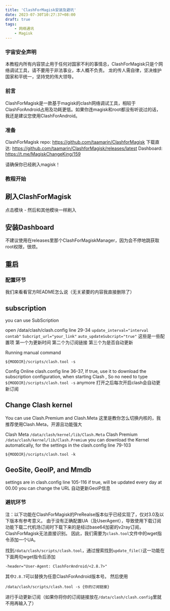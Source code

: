 ```yaml
---
title: 'ClashForMagisk安装及避坑'
date: 2023-07-30T10:27:37+08:00
draft: true
tags:
    - 网络通讯
    - Magisk
---
```

### 宇宙安全声明
本教程内所有内容禁止用于任何对国家不利的事情总，ClashForMagisk只是个网络调试工具，请不要用于非法事业，本人概不负责。
龙的传人需自律，坚决维护国家和平统一，坚持党的伟大领导。


### 前言
ClashForMagisk是一款基于magisk的clash网络调试工具，相较于ClashForAndroid占用及功耗更低。如果你连magisk和root都没有听说过的话，我还是建议您使用ClashForAndroid。


<!--more-->
### 准备
ClashForMagisk repo: https://github.com/taamarin/ClashforMagisk
下载直达: https://github.com/taamarin/ClashforMagisk/releases/latest
Dashboard: https://t.me/MagiskChangeKing/159

请确保你已经刷入magisk！


### 教程开始
## 刷入ClashForMagisk
点击模块 - 然后和其他模块一样刷入

## 安装Dashboard
不建议使用在releases里那个ClashForMagiskManager，因为会不停地跳获取root权限，很烦。

## 重启


### 配置环节
我们来看看官方README怎么说（无关紧要的内容我直接删除了）


## subscription
you can use SubScription

open /data/clash/clash.config line 29-34
`update_interval="interval contab"`
`Subcript_url="your_link"`
`auto_updateSubcript="true"`
这些是一些配置项 第一个为更新时间 第二个为订阅链接 第三个为是否自动更新

Running manual command
```
${MODDIR}/scripts/clash.tool -s
```

Config Online
clash.config line 36-37, If true,
use it to download the subscription configuration, when starting Clash , So no need to type `${MODDIR}/scripts/clash.tool -s` anymore
打开之后每次开启clash会自动更新订阅

## Change Clash kernel
You can use Clash.Premium and Clash.Meta
这里是教你怎么切换内核的，我推荐使用Clash.Meta，开源且功能强大

Clash Meta
`/data/clash/kernel/lib/Clash.Meta`
Clash Premium
`/data/clash/kernel/lib/Clash.Premium`
you can download the Kernel automatically, for the settings in the clash.config line 79-103

```${MODDIR}/scripts/clash.tool -k```

## GeoSite, GeoIP, and Mmdb
settings are in clash.config line 105-116
if true, will be updated every day at 00.00
you can change the URL
自动更新GeoIP信息


### 避坑环节
注：以下功能在ClashForMagisk的PreRealse版本似乎已经实现了，仅对3.0及以下版本有参考意义。
由于没有正确配置UA（及UserAgent），导致使用下载订阅功能下载二代机场订阅时下载下来的是经过base64加密的v2ray订阅，ClashForMagisk无法直接识别。
因此，我们需要为`clash.tool`文件中的wget指令添加一个UA。

找到`/data/clash/scripts/clash.tool`，通过搜索找到`update_file()`这一功能在下面两句wget指令后添加
```
-header="User-Agent: ClashForAndroid/<2.8.7>"
```
其中`2.8.7`可以替换为任意ClashForAndroid版本号。
然后使用
```
/data/clash/scripts/clash.tool -s {你的订阅链接}
```
进行手动更新订阅（如果你将你的订阅链接放在`/data/clash/clash.config`里就不用再输入了）
